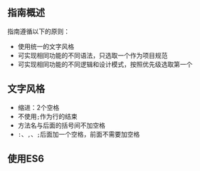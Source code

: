 ## 指南概述
指南遵循以下的原则：

* 使用统一的文字风格
* 可实现相同功能的不同语法，只选取一个作为项目规范
* 可实现相同功能的不同逻辑和设计模式，按照优先级选取第一个

## 文字风格

* 缩进：2个空格
* 不使用`;`作为行的结束
* 方法名与后面的括号间不加空格
* `:`、`,`、`;`后面加一个空格，前面不需要加空格

## 使用ES6
